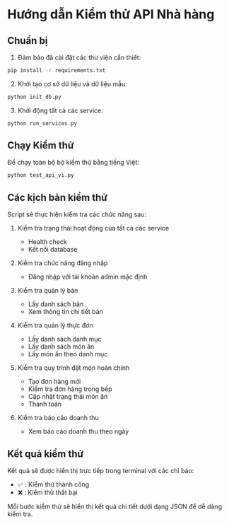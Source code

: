 # Hướng dẫn Kiểm thử API Nhà hàng

## Chuẩn bị

1. Đảm bảo đã cài đặt các thư viện cần thiết:

```bash
pip install -r requirements.txt
```

2. Khởi tạo cơ sở dữ liệu và dữ liệu mẫu:

```bash
python init_db.py
```

3. Khởi động tất cả các service:

```bash
python run_services.py
```

## Chạy Kiểm thử

Để chạy toàn bộ bộ kiểm thử bằng tiếng Việt:

```bash
python test_api_vi.py
```

## Các kịch bản kiểm thử

Script sẽ thực hiện kiểm tra các chức năng sau:

1. Kiểm tra trạng thái hoạt động của tất cả các service

    - Health check
    - Kết nối database

2. Kiểm tra chức năng đăng nhập

    - Đăng nhập với tài khoản admin mặc định

3. Kiểm tra quản lý bàn

    - Lấy danh sách bàn
    - Xem thông tin chi tiết bàn

4. Kiểm tra quản lý thực đơn

    - Lấy danh sách danh mục
    - Lấy danh sách món ăn
    - Lấy món ăn theo danh mục

5. Kiểm tra quy trình đặt món hoàn chỉnh

    - Tạo đơn hàng mới
    - Kiểm tra đơn hàng trong bếp
    - Cập nhật trạng thái món ăn
    - Thanh toán

6. Kiểm tra báo cáo doanh thu
    - Xem báo cáo doanh thu theo ngày

## Kết quả kiểm thử

Kết quả sẽ được hiển thị trực tiếp trong terminal với các chỉ báo:

-   ✅ : Kiểm thử thành công
-   ❌ : Kiểm thử thất bại

Mỗi bước kiểm thử sẽ hiển thị kết quả chi tiết dưới dạng JSON để dễ dàng kiểm tra.
